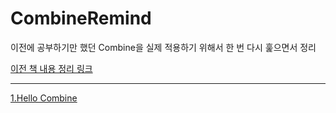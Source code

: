 # CombineRemind

이전에 공부하기만 했던 Combine을 실제 적용하기 위해서 한 번 다시 훑으면서 정리

[이전 책 내용 정리 링크](https://github.com/myssun0325/CombineStudy#combinestudy)

----

[1.Hello Combine](1.HelloCombine/1.HelloCombine.md)
